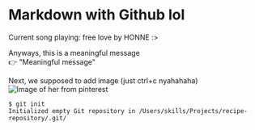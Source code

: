 # Markdown with Github lol
 Current song playing: free love by HONNE :> <br>

 Anyways, this is a meaningful message <br>
 👉 "Meaningful message"

Next, we supposed to add image (just ctrl+c nyahahaha)
![Image of her from pinterest](https://i.pinimg.com/564x/9e/49/c2/9e49c2f723dfb272091dc8bb5fa31b0c.jpg)

```
$ git init
Initialized empty Git repository in /Users/skills/Projects/recipe-repository/.git/
```
